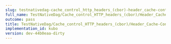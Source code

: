 ```yaml
---
slug: testnativedag-cache_control_http_headers_(cbor)-header_cache-control
full_name: TestNativeDag/Cache_control_HTTP_headers_(cbor)/Header_Cache-Control
outcome: pass
title: TestNativeDag/Cache_control_HTTP_headers_(cbor)/Header_Cache-Control
implementation_id: kubo
version: dev-44b0eaa-dirty
---
```


